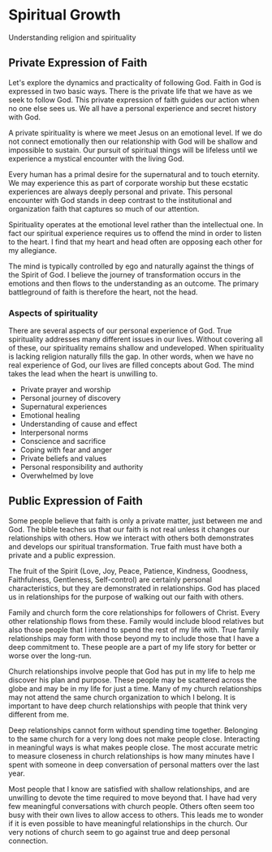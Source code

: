 # Spiritual Growth


Understanding religion and spirituality


## Private Expression of Faith


Let's explore the dynamics and practicality of following God.  Faith in God is
expressed in two basic ways.  There is the private life that we have as we seek
to follow God.  This private expression of faith guides our action when no one
else sees us.   We all have a  personal experience and secret history with God. 


A private spirituality is where we meet Jesus on an emotional level.  If we do
not connect emotionally then our relationship with God will be shallow and
impossible to sustain.   Our pursuit of spiritual things will be lifeless until
we experience a mystical encounter with the living God.

Every human has a primal desire for the supernatural and to touch eternity.  We
may experience this as part of corporate worship but these ecstatic experiences
are always deeply personal and private.  This personal encounter with God stands
in deep contrast to the institutional and organization faith that captures so
much of our attention.

Spirituality operates at the emotional level rather than the intellectual one.
In fact our spiritual experience requires us to offend the mind in order to
listen to the heart.  I find that my heart and head often are opposing each
other for my allegiance.

The mind is typically controlled by ego and naturally against the things of the
Spirit of God.  I believe the journey of transformation occurs in the emotions
and then flows to the understanding as an outcome.  The primary battleground of
faith is therefore the heart, not the head.

### Aspects of spirituality


There are several aspects of our personal experience of God.  True spirituality
addresses many different issues in our lives. Without covering all of these, our
spirituality remains shallow and undeveloped.  When spirituality is lacking
religion naturally fills the gap.  In other words, when we have no real
experience of God, our lives are filled concepts about God.  The mind takes the
lead when the heart is unwilling to.

- Private prayer and worship
- Personal journey of discovery
- Supernatural experiences
- Emotional healing
- Understanding of cause and effect
- Interpersonal norms
- Conscience and sacrifice
- Coping with fear and anger
- Private beliefs and values
- Personal responsibility and authority
- Overwhelmed by love


## Public Expression of Faith


Some people believe that faith is only a private matter, just between me and
God.  The bible teaches us that our faith is not real unless it changes our
relationships with others.  How we interact with others both demonstrates and
develops our spiritual transformation.  True faith must have both a private and
a public expression.

The fruit of the Spirit (Love, Joy, Peace, Patience, Kindness, Goodness,
Faithfulness, Gentleness, Self-control) are certainly personal characteristics,
but they are demonstrated in relationships.  God has placed us in relationships
for the purpose of walking out our faith with others.

Family and church form the core relationships for followers of Christ.  Every
other relationship flows from these.  Family would include blood relatives but
also those people that I intend to spend the rest of my life with.  True family
relationships may form with those beyond my to include those that I have a deep
commitment to.  These people are a part of my life story for better or worse
over the long-run.

Church relationships involve people that God has put in my life to help me
discover his plan and purpose.  These people may be scattered across the globe
and may be in my life for just a time.  Many of my church relationships may not
attend the same church organization to which I belong.  It is important to have
deep church relationships with people that think very different from me.

Deep relationships cannot form without spending time together.  Belonging to the
same church for a very long does not make people close.  Interacting in
meaningful ways is what makes people close.  The most accurate metric to measure
closeness in church relationships is how many minutes have I spent with someone
in deep conversation of personal matters over the last year.

Most people that I know are satisfied with shallow relationships, and are
unwilling to devote the time required to move beyond that.  I have had very few
meaningful conversations  with church people.  Others often seem too busy with
their own lives to allow access to others.  This leads me to wonder if it is
even possible to have meaningful relationships in the church.  Our very notions
of church seem to go against true and deep personal connection.

